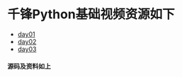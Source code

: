 # 千锋Python基础视频资源如下
+ [day01](https://www.bilibili.com/video/BV1jh411R7hE)
+ [day02](https://www.bilibili.com/video/BV1MZ4y1N7GJ)
+ [day03](https://www.bilibili.com/video/BV1AZ4y1N7jy)

#### 源码及资料如上